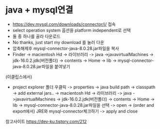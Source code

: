 # java + mysql연결
  - https://dev.mysql.com/downloads/connector/j/ 접속
  - select operation system 옵션을 platform independent로 선택
  - 둘 중 하나를 골라 다운로드
  - No thanks, just start my download 를 눌러 다운
  - 압축해제후 mysql-connector-java-8.0.28.jar파일을 복사
  - Finder -> macientosh Hd -> 라이브러리 -> java ->javavirtualMachines -> jdk-16.0.2.jdk(버전폴더) -> contents -> Home -> lib ->  mysql-connector-java-8.0.28.jar파일을 붙여넣기

(이클립스에서)
- project explorer 폴더 우클릭 -> properties -> java build path -> classpath -> add external jars.. -> 
macientosh Hd -> 라이브러리 -> java ->javavirtualMachines -> jdk-16.0.2.jdk(버전폴더) -> contents -> Home -> lib ->  mysql-connector-java-8.0.28.jar파일을 선택 -> open 
-> (order and export에서) JRE와 mysql-connector체크하기 -> apply and close 



참고사이트
https://dev-ku.tistory.com/212
